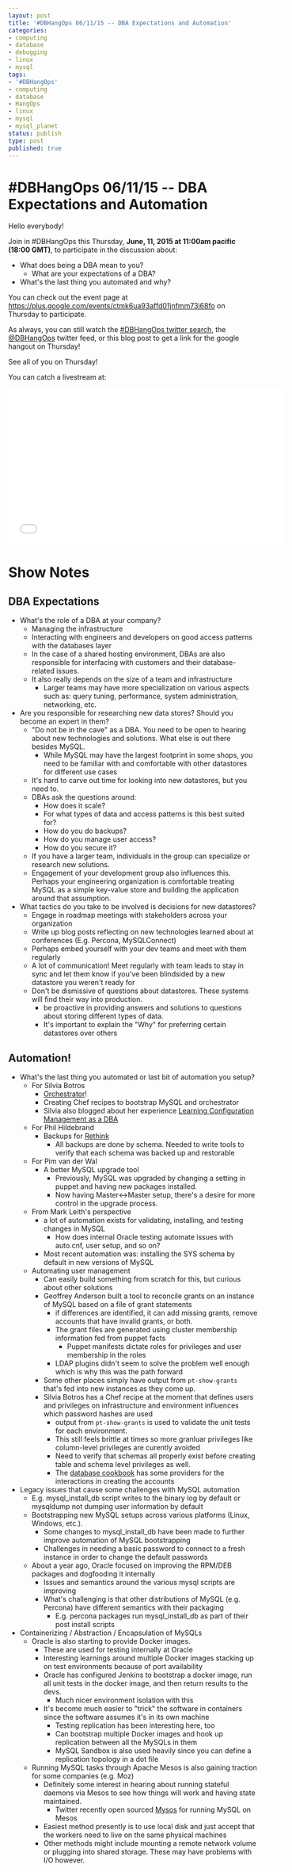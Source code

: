 ```yaml
---
layout: post
title: '#DBHangOps 06/11/15 -- DBA Expectations and Automation'
categories:
- computing
- database
- debugging
- linux
- mysql
tags:
- '#DBHangOps'
- computing
- database
- HangOps
- linux
- mysql
- mysql_planet
status: publish
type: post
published: true
---
```

\#DBHangOps 06/11/15 -- DBA Expectations and Automation
=========================================================

Hello everybody!

Join in \#DBHangOps this Thursday, **June, 11, 2015 at 11:00am pacific (18:00 GMT)**, to participate in the discussion about:

* What does being a DBA mean to you?
  * What are your expectations of a DBA?
* What's the last thing you automated and why?

You can check out the event page at https://plus.google.com/events/ctmk6ua93affd01jnfmm73i68fo on Thursday to participate.

As always, you can still watch the [\#DBHangOps twitter search](https://twitter.com/search/realtime?q=%23DBHangOps), the [@DBHangOps](https://twitter.com/dbhangops) twitter feed, or this blog post to get a link for the google hangout on Thursday!

See all of you on Thursday!

You can catch a livestream at:

<iframe width="560" height="315" src="//www.youtube.com/embed/7-NEM31NKwQ" frameborder="0" allowfullscreen></iframe>


<a id="show-notes">Show Notes</a>
==========

## DBA Expectations
* What's the role of a DBA at your company?
  * Managing the infrastructure
  * Interacting with engineers and developers on good access patterns with the databases layer
  * In the case of a shared hosting environment, DBAs are also responsible for interfacing with customers and their database-related issues.
  * It also really depends on the size of a team and infrastructure
    * Larger teams may have more specialization on various aspects such as: query tuning, performance, system administration, networking, etc.
* Are you responsible for researching new data stores? Should you become an expert in them?
  * "Do not be in the cave" as a DBA. You need to be open to hearing about new technologies and solutions. What else is out there besides MySQL.
    * While MySQL may have the largest footprint in some shops, you need to be familiar with and comfortable with other datastores for different use cases
  * It's hard to carve out time for looking into new datastores, but you need to.
  * DBAs ask the questions around:
    * How does it scale?
    * For what types of data and access patterns is this best suited for?
    * How do you do backups?
    * How do you manage user access?
    * How do you secure it?
  * If you have a larger team, individuals in the group can specialize or research new solutions.
  * Engagement of your development group also influences this.  Perhaps your engineering organization is comfortable treating MySQL as a simple key-value store and building the application around that assumption.
* What tactics do you take to be involved is decisions for new datastores?
  * Engage in roadmap meetings with stakeholders across your organization
  * Write up blog posts reflecting on new technologies learned about at conferences (E.g. Percona, MySQLConnect)
  * Perhaps embed yourself with your dev teams and meet with them regularly
  * A lot of communication! Meet regularly with team leads to stay in sync and let them know if you've been blindsided by a new datastore you weren't ready for
  * Don't be dismissive of questions about datastores.  These systems will find their way into production.
    * be proactive in providing answers and solutions to questions about storing different types of data.
    * It's important to explain the "Why" for preferring certain datastores over others

## Automation!
* What's the last thing you automated or last bit of automation you setup?
  * For Silvia Botros
    * [Orchestrator](https://github.com/outbrain/orchestrator)!
    * Creating Chef recipes to bootstrap MySQL and orchestrator
    * Silvia also blogged about her experience [Learning Configuration Management as a DBA](https://sendgrid.com/blog/learning-configuration-management-as-a-dba/)
  * For Phil Hildebrand
    * Backups for [Rethink](http://rethinkdb.com/)
      * All backups are done by schema. Needed to write tools to verify that each schema was backed up and restorable
  * For Pim van der Wal
    * A better MySQL upgrade tool
      * Previously, MySQL was upgraded by changing a setting in puppet and having new packages installed.
      * Now having Master<->Master setup, there's a desire for more control in the upgrade process.
  * From Mark Leith's perspective
    * a lot of automation exists for validating, installing, and testing changes in MySQL
      * How does internal Oracle testing automate issues with auto.cnf, user setup, and so on?
    * Most recent automation was: installing the SYS schema by default in new versions of MySQL
  * Automating user management
    * Can easily build something from scratch for this, but curious about other solutions
    * Geoffrey Anderson built a tool to reconcile grants on an instance of MySQL based on a file of grant statements
      * if differences are identified, it can add missing grants, remove accounts that have invalid grants, or both.
      * The grant files are generated using cluster membership information fed from puppet facts
        * Puppet manifests dictate roles for privileges and user membership in the roles
      * LDAP plugins didn't seem to solve the problem well enough which is why this was the path forward
    * Some other places simply have output from `pt-show-grants` that's fed into new instances as they come up.
    * Silvia Botros has a Chef recipe at the moment that defines users and privileges on infrastructure and environment influences which password hashes are used
      * output from `pt-show-grants` is used to validate the unit tests for each environment.
      * This still feels brittle at times so more granluar privileges like column-level privileges are curently avoided
      * Need to verify that schemas all properly exist before creating table and schema level privileges as well.
      * The [database cookbook](https://github.com/opscode-cookbooks/database) has some providers for the interactions in creating the accounts
* Legacy issues that cause some challenges with MySQL automation
  * E.g. mysql_install_db script writes to the binary log by default or mysqldump not dumping user information by default
  * Bootstrapping new MySQL setups across various platforms (Linux, Windows, etc.).
    * Some changes to mysql_install_db have been made to further improve automation of MySQL bootstrapping
    * Challenges in needing a basic password to connect to a fresh instance in order to change the default passwords
  * About a year ago, Oracle focused on improving the RPM/DEB packages and dogfooding it internally
    * Issues and semantics around the various mysql scripts are improving
    * What's challenging is that other distributions of MySQL (e.g. Percona) have different semantics with their packaging
      * E.g. percona packages run mysql_install_db as part of their post install scripts
* Containerizing / Abstraction / Encapsulation of MySQLs
  * Oracle is also starting to provide Docker images.
    * These are used for testing internally at Oracle
    * Interesting learnings around multiple Docker images stacking up on test environments because of port availability
    * Oracle has configured Jenkins to bootstrap a docker image, run all unit tests in the docker image, and then return results to the devs.
      * Much nicer environment isolation with this
    * It's become much easier to "trick" the software in containers since the software assumes it's in its own machine
      * Testing replication has been interesting here, too
      * Can bootstrap multiple Docker images and hook up replication between all the MySQLs in them
      * MySQL Sandbox is also used heavily since you can define a replication topology in a dot file
  * Running MySQL tasks through Apache Mesos is also gaining traction for some companies (e.g. Moz)
    * Definitely some interest in hearing about running stateful daemons via Mesos to see how things will work and having state maintained.
      * Twitter recently open sourced [Mysos](https://github.com/twitter/mysos) for running MySQL on Mesos
    * Easiest method presently is to use local disk and just accept that the workers need to live on the same physical machines
    * Other methods might include mounting a remote network volume or plugging into shared storage. These may have problems with I/O however.

